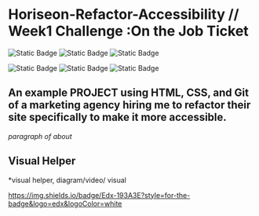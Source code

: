 
# Horiseon-Refactor-Accessibility // Week1 Challenge :On the Job Ticket


![Static Badge](https://img.shields.io/badge/HTML5-red?style=for-the-badge&logo=HTML5&labelColor=black)  ![Static Badge](https://img.shields.io/badge/CSS3-black?style=for-the-badge&logo=CSS3&logoColor=blue&labelColor=black&color=blue) ![Static Badge](https://img.shields.io/badge/Github-black?style=for-the-badge&logo=github&labelColor=blue) 


![Static Badge](https://img.shields.io/badge/world-black?style=flat-square&label=hello&labelColor=black&color=blue)
![Static Badge](https://img.shields.io/badge/week1-blue)
![Static Badge](https://img.shields.io/badge/Challenge1-red)



  





## An example PROJECT using  HTML, CSS, and Git of a marketing agency hiring me to refactor their site specifically to make it more accessible. 

*paragraph of about*







## Visual Helper 
*visual helper, diagram/video/ visual 




https://img.shields.io/badge/Edx-193A3E?style=for-the-badge&logo=edx&logoColor=white
